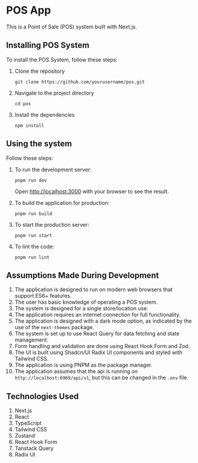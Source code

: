 # POS App

This is a Point of Sale (POS) system built with Next.js.

## Installing POS System

To install the POS System, follow these steps:

1. Clone the repository
   ```
   git clone https://github.com/yourusername/pos.git
   ```
2. Navigate to the project directory
   ```
   cd pos
   ```
3. Install the dependencies
   ```
   npm install
   ```

## Using the system

Follow these steps:

1. To run the development server:

   ```
   pnpm run dev
   ```

   Open [http://localhost:3000](http://localhost:3000) with your browser to see the result.

2. To build the application for production:

   ```
   pnpm run build
   ```

3. To start the production server:

   ```
   pnpm run start
   ```

4. To lint the code:
   ```
   pnpm run lint
   ```

## Assumptions Made During Development

1. The application is designed to run on modern web browsers that support ES6+ features.
2. The user has basic knowledge of operating a POS system.
3. The system is designed for a single store/location use.
4. The application requires an internet connection for full functionality.
5. The application is designed with a dark mode option, as indicated by the use of the `next-themes` package.
6. The system is set up to use React Query for data fetching and state management.
7. Form handling and validation are done using React Hook Form and Zod.
8. The UI is built using Shadcn/UI Radix UI components and styled with Tailwind CSS.
9. The application is using PNPM as the package manager.
10. The application assumes that the api is running on `http://localhost:6969/api/v1`, but this can be changed in the `.env` file.

## Technologies Used

1. Next.js
2. React
3. TypeScript
4. Tailwind CSS
5. Zustand
6. React Hook Form
7. Tanstack Query
8. Radix UI
